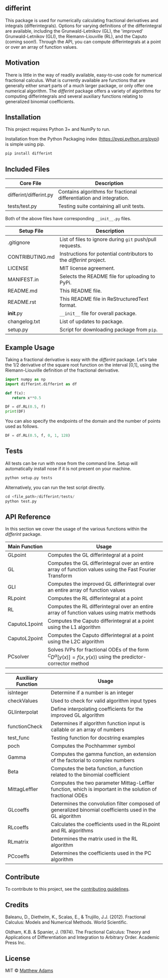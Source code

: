 ## differint
This package is used for numerically calculating fractional derivatives and integrals (differintegrals). Options for varying definitions of the differintegral are available, including the Grunwald-Letnikov (GL), the 'improved' Grunwald-Letnikov (GLI), the Riemann-Liouville (RL), and the Caputo (coming soon!). Through the API, you can compute differintegrals at a point or over an array of function values.

## Motivation
There is little in the way of readily available, easy-to-use code for numerical fractional calculus. What is currently available are functions that are generally either smart parts of a much larger package, or only offer one numerical algorithm. The *differint* package offers a variety of algorithms for computing differintegrals and several auxiliary functions relating to generalized binomial coefficients.

## Installation
This project requires Python 3+ and NumPy to run.

Installation from the Python Packaging index (https://pypi.python.org/pypi) is simple using pip.

```python
pip install differint
```

## Included Files
Core File | Description
--------- | -----------
differint/differint.py | Contains algorithms for fractional differentiation and integration.
tests/test.py | Testing suite containing all unit tests.

Both of the above files have corresponding `__init__.py` files.

Setup File | Description
---------- | -----------
.gitignore | List of files to ignore during `git` push/pull requests.
CONTRIBUTING.md | Instructions for potential contributors to the *differint* project.
LICENSE | MIT license agreement.
MANIFEST.in | Selects the README file for uploading to PyPi.
README.md | This README file.
README.rst | This README file in ReStructuredText format.
__init__.py | `__init__` file for overall package.
changelog.txt | List of updates to package.
setup.py | Script for downloading package from `pip`.

## Example Usage
Taking a fractional derivative is easy with the *differint* package. Let's take the 1/2 derivative of the square root function on the interval [0,1], using the Riemann-Liouville definition of the fractional derivative.

```python
import numpy as np
import differint.differint as df

def f(x):
   return x**0.5

DF = df.RL(0.5, f)
print(DF)
```

You can also specify the endpoints of the domain and the number of points used as follows.

```python
DF = df.RL(0.5, f, 0, 1, 128)
```

## Tests
All tests can be run with nose from the command line. Setup will automatically install nose if it is not present on your machine.

```python
python setup.py tests
```

Alternatively, you can run the test script directly.

```python
cd <file_path>/differint/tests/
python test.py
```

## API Reference
In this section we cover the usage of the various functions within the *differint* package.

Main Function | Usage
------------- | -----
GLpoint | Computes the GL differintegral at a point
GL | Computes the GL differintegral over an entire array of function values using the Fast Fourier Transform
GLI | Computes the improved GL differintegral over an entire array of function values
RLpoint | Computes the RL differintegral at a point
RL | Computes the RL differintegral over an entire array of function values using matrix methods
CaputoL1point | Computes the Caputo differintegral at a point using the L1 algorithm
CaputoL2point | Computes the Caputo differintegral at a point using the L2C algorithm
PCsolver | Solves IVPs for fractional ODEs of the form ${}^CD^\alpha[y(x)]=f(x,y(x))$ using the predictor-corrector method


Auxiliary Function | Usage
------------------ | -----
isInteger | Determine if a number is an integer
checkValues | Used to check for valid algorithm input types
GLIinterpolat | Define interpolating coefficients for the improved GL algorithm
functionCheck | Determines if algorithm function input is callable or an array of numbers
test_func | Testing function for docstring examples
poch | Computes the Pochhammer symbol
Gamma | Computes the gamma function, an extension of the factorial to complex numbers
Beta | Computes the beta function, a function related to the binomial coefficient
MittagLeffler | Computes the two parameter Mittag-Leffler function, which is important in the solution of fractional ODEs
GLcoeffs | Determines the convolution filter composed of generalized binomial coefficients used in the GL algorithm
RLcoeffs | Calculates the coefficients used in the RLpoint and RL algorithms
RLmatrix | Determines the matrix used in the RL algorithm
PCcoeffs | Determines the coefficients used in the PC algorithm

## Contribute
To contribute to this project, see the [contributing guidelines](https://github.com/snimpids/differint/blob/master/CONTRIBUTING.md).

## Credits
Baleanu, D., Diethelm, K., Scalas, E., & Trujillo, J.J. (2012). Fractional Calculus: Models and Numerical Methods. World Scientific.

Oldham, K.B. & Spanier, J. (1974). The Fractional Calculus: Theory and Applications of Differentiation and Integration to Arbitrary Order. Academic Press Inc. 

## License

MIT © [Matthew Adams](2018)
